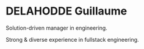 # DELAHODDE Guillaume

Solution-driven manager in engineering.

Strong & diverse experience in fullstack engineering.
